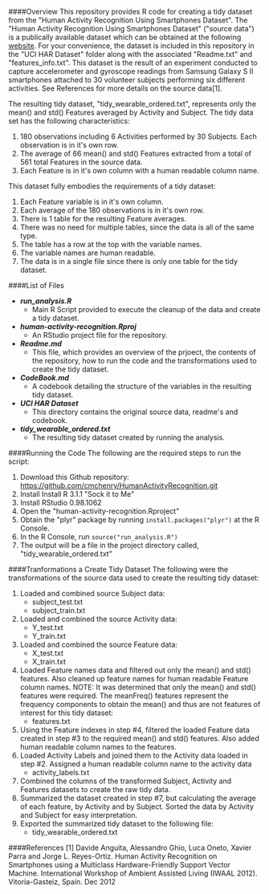####Overview
This repository provides R code for creating a tidy dataset from the "Human Activity Recognition Using Smartphones Dataset".  The "Human Activity Recognition Using Smartphones Dataset" ("source data") is a publically available dataset which can be obtained at the following [website](http://archive.ics.uci.edu/ml/datasets/Human+Activity+Recognition+Using+Smartphones).  For your convenience, the dataset is included in this repository in the "UCI HAR Dataset" folder along with the associated "Readme.txt" and "features_info.txt".  This dataset is the result of an experiment conducted to capture accelerometer and gyroscope readings from Samsung Galaxy S II smartphones attached to 30 volunteer subjects performing six different activities. See References for more details on the source data[1].

The resulting tidy dataset, "tidy_wearable_ordered.txt", represents only the mean() and std() Features averaged by Activity and Subject.  The tidy data set has the following characteristics:

1. 180 observations including 6 Activities performed by 30 Subjects.  Each observation is in it's own row.
2. The average of 66 mean() and std() Features extracted from a total of 561 total Features in the source data.
3. Each Feature is in it's own column with a human readable column name.

This dataset fully embodies the requirements of a tidy dataset:

1. Each Feature variable is in it's own column.
2. Each average of the 180 observations is in it's own row.
3. There is 1 table for the resulting Feature averages.
4. There was no need for multiple tables, since the data is all of the same type.
5. The table has a row at the top with the variable names.
6. The variable names are human readable.
7. The data is in a single file since there is only one table for the tidy dataset. 

####List of Files
* ***run_analysis.R***
    * Main R Script provided to execute the cleanup of the data and create a tidy dataset.
* ***human-activity-recognition.Rproj***
    * An RStudio project file for the repository.
* ***Readme.md*** 
    * This file, which provides an overview of the prjoect, the contents of the repository, how to run the code and the transformations used to create the tidy dataset.
* ***CodeBook.md***
    * A codebook detailing the structure of the variables in the resulting tidy dataset.
* ***UCI HAR Dataset***
    * This directory contains the original source data, readme's and codebook.
* ***tidy_wearable_ordered.txt***
    * The resulting tidy dataset created by running the analysis.
    
    
####Running the Code
The following are the required steps to run the script:

1. Download this Github repository: https://github.com/cmchenry/HumanActivityRecognition.git
2. Install Install R 3.1.1 "Sock it to Me"
3. Install RStudio 0.98.1062
4. Open the "human-activity-recognition.Rproject"
5. Obtain the "plyr" package by running `install.packages("plyr")` at the R Console.
6. In the R Console, run `source("run_analysis.R")`
7. The output will be a file in the project directory called, "tidy_wearable_ordered.txt"

####Tranformations a Create Tidy Dataset
The following were the transformations of the source data used to create the resulting tidy dataset:

1. Loaded and combined source Subject data:
    * subject_test.txt
    * subject_train.txt
2. Loaded and combined the  source Activity data:
    * Y_test.txt
    * Y_train.txt
3. Loaded and combined the source Feature data:
    * X_test.txt
    * X_train.txt
4. Loaded Feature names data and filtered out only the mean() and std() features.  Also cleaned up feature names for human readable Feature column names.  NOTE: It was determined that only the mean() and std() features were required. The meanFreq() features represent the frequency components to obtain the mean() and thus are not features of interest for this tidy dataset:
    * features.txt
5. Using the Feature indexes in step #4, filtered the loaded Feature data created in step #3 to the required mean() and std() features.  Also added human readable column names to the features.
6. Loaded Activity Labels and joined them to the Activity data loaded in step #2.  Assigned a human readable column name to the activity data
    * activity_labels.txt
7. Combined the columns of the transformed Subject, Activity and Features datasets to create the raw tidy data.
8. Summarized the dataset created in step #7, but calculating the average of each feature, by Activity and by Subject.  Sorted the data by Activity and Subject for easy interpretation.
9. Exported the summarized tidy dataset to the following file:
    * tidy_wearable_ordered.txt
    
####References
[1] Davide Anguita, Alessandro Ghio, Luca Oneto, Xavier Parra and Jorge L. Reyes-Ortiz. Human Activity Recognition on Smartphones using a Multiclass Hardware-Friendly Support Vector Machine. International Workshop of Ambient Assisted Living (IWAAL 2012). Vitoria-Gasteiz, Spain. Dec 2012